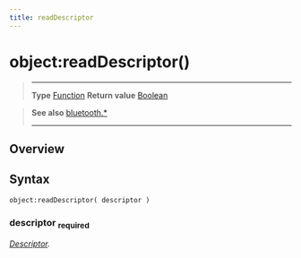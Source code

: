 ```yaml
---
title: readDescriptor
---
```

# object:readDescriptor()

> --------------------- ------------------------------------------------------------------------------------------
> __Type__              [Function](https://docs.coronalabs.com/api/type/Function.html)
> __Return value__      [Boolean](https://docs.coronalabs.com/api/type/Boolean.html)


> __See also__          [bluetooth.*](/plugin/bluetooth/)
> --------------------- ------------------------------------------------------------------------------------------

## Overview

## Syntax

	object:readDescriptor( descriptor )

### descriptor <sub>required</sub>
_[Descriptor](/plugin/bluetooth/type/Descriptor/)._